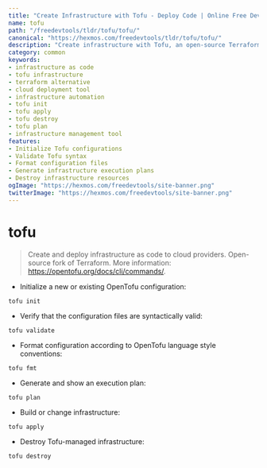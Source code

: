 ```yaml
---
title: "Create Infrastructure with Tofu - Deploy Code | Online Free DevTools by Hexmos"
name: tofu
path: "/freedevtools/tldr/tofu/tofu/"
canonical: "https://hexmos.com/freedevtools/tldr/tofu/tofu/"
description: "Create infrastructure with Tofu, an open-source Terraform fork, for cloud deployment. Automate infrastructure management with ease. Free online tool, no registration required."
category: common
keywords:
- infrastructure as code
- tofu infrastructure
- terraform alternative
- cloud deployment tool
- infrastructure automation
- tofu init
- tofu apply
- tofu destroy
- tofu plan
- infrastructure management tool
features:
- Initialize Tofu configurations
- Validate Tofu syntax
- Format configuration files
- Generate infrastructure execution plans
- Destroy infrastructure resources
ogImage: "https://hexmos.com/freedevtools/site-banner.png"
twitterImage: "https://hexmos.com/freedevtools/site-banner.png"
---
```


# tofu

> Create and deploy infrastructure as code to cloud providers. Open-source fork of Terraform.
> More information: <https://opentofu.org/docs/cli/commands/>.

- Initialize a new or existing OpenTofu configuration:

`tofu init`

- Verify that the configuration files are syntactically valid:

`tofu validate`

- Format configuration according to OpenTofu language style conventions:

`tofu fmt`

- Generate and show an execution plan:

`tofu plan`

- Build or change infrastructure:

`tofu apply`

- Destroy Tofu-managed infrastructure:

`tofu destroy`
